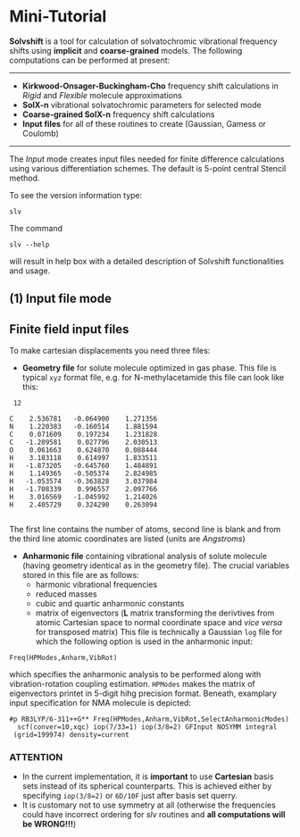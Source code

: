 Mini-Tutorial
=============

**Solvshift** is a tool for calculation of solvatochromic vibrational frequency shifts using **implicit** and **coarse-grained** models. 
The following computations can be performed at present:
********************
- **Kirkwood-Onsager-Buckingham-Cho** frequency shift calculations in *Rigid* and *Flexible* molecule approximations
- **SolX-n** vibrational solvatochromic parameters for selected mode
- **Coarse-grained SolX-n** frequency shift calculations
- **Input files** for all of these routines to create (Gaussian, Gamess or Coulomb)

********************
The *Input* mode creates input files needed for finite difference calculations using various differentiation schemes. 
The default is 5-point central Stencil method. 

To see the version information type:
```
slv
```
The command
```
slv --help
```
will result in help box with a detailed description of Solvshift functionalities and usage.

(1) Input file mode 
-------------------
## Finite field input files ##

To make cartesian displacements you need three files:
- **Geometry file** for solute molecule optimized in gas phase. This file is typical `xyz` format file, e.g. for N-methylacetamide
  this file can look like this:

```
 12

C    2.536781   -0.064900    1.271356 
N    1.220383   -0.160514    1.881594 
C    0.071609    0.197234    1.231828 
C   -1.209581    0.027796    2.030513 
O    0.061663    0.624870    0.088444 
H    3.183118    0.614997    1.833511 
H   -1.873205   -0.645760    1.484891 
H    1.149365   -0.505374    2.824985 
H   -1.053574   -0.363828    3.037984 
H   -1.708339    0.996557    2.097766 
H    3.016569   -1.045992    1.214026 
H    2.405729    0.324290    0.263094 


```
The first line contains the number of atoms, second line is blank and from the third line atomic coordinates are listed (units are *Angstroms*)

- **Anharmonic file** containing vibrational analysis of solute molecule 
  (having geometry identical as in the geometry file).
  The crucial variables stored in this file are as follows:
  - harmonic vibrational frequencies
  - reduced masses
  - cubic and quartic anharmonic constants
  - matrix of eigenvectors (**L** matrix transforming the derivtives from atomic Cartesian
    space to normal coordinate space and *vice versa* for transposed matrix)
  This file is technically a Gaussian `log` file for which 
  the following option is used in the anharmonic input:

```
Freq(HPModes,Anharm,VibRot)
```
  which specifies the anharmonic analysis to be performed along with vibration-rotation
  coupling estimation. `HPModes` makes the matrix of eigenvectors printet in 5-digit hihg precision
  format. Beneath, examplary input specification for NMA molecule is depicted:
  
```
#p RB3LYP/6-311++G** Freq(HPModes,Anharm,VibRot,SelectAnharmonicModes)
  scf(conver=10,xqc) iop(7/33=1) iop(3/8=2) GFInput NOSYMM integral
 (grid=199974) density=current
```

  ### **ATTENTION** ###
  - In the current implementation, it is **important** to use **Cartesian** basis sets instead of 
    its spherical counterparts. This is achieved either by specifying `iop(3/8=2)` or `6D/10F`
    just after basis set querry.
  - It is customary not to use symmetry at all (otherwise the frequencies could have incorrect
    ordering for *slv* routines and **all computations will be WRONG!!!**)
  
